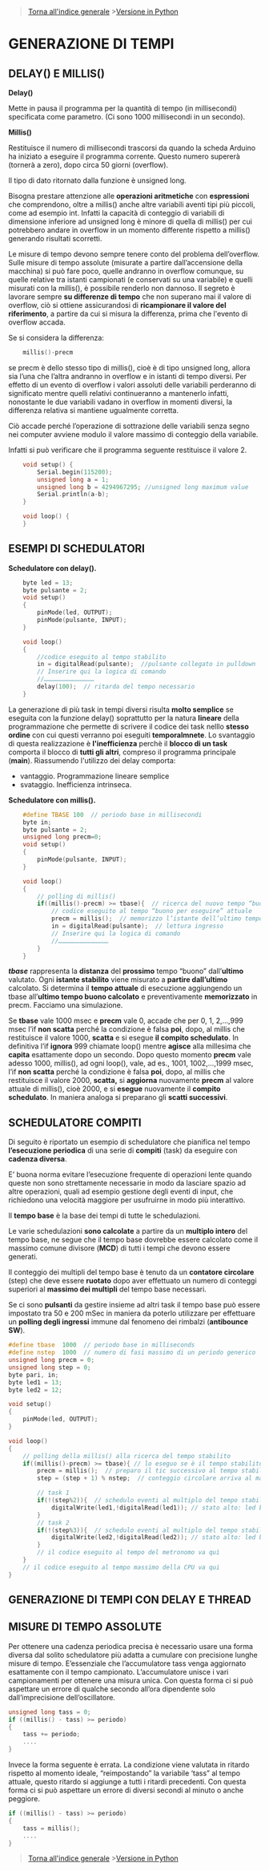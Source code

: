 

>[Torna all'indice generale](index.md)   >[Versione in Python](generazionetempipy.md)
# **GENERAZIONE DI TEMPI**

## **DELAY() E MILLIS()**

**Delay()**

Mette in pausa il programma per la quantità di tempo (in millisecondi) specificata come parametro. (Ci sono 1000 millisecondi in un secondo).

**Millis()**

Restituisce il numero di millisecondi trascorsi da quando la scheda Arduino ha iniziato a eseguire il programma corrente. Questo numero supererà (tornerà a zero), dopo circa 50 giorni (overflow).

Il tipo di dato ritornato dalla funzione è unsigned long.

Bisogna prestare attenzione alle **operazioni aritmetiche** con **espressioni** che comprendono, oltre a millis() anche altre variabili aventi tipi più piccoli, come ad esempio int. Infatti la capacità di conteggio di variabili di dimensione inferiore ad unsigned long è minore di quella di millis() per cui potrebbero andare in overflow in un momento differente rispetto a millis() generando risultati scorretti.

Le misure di tempo devono sempre tenere conto del problema dell’overflow.  Sulle misure di tempo assolute (misurate a partire dall’accensione della macchina) si può fare poco, quelle andranno in overflow comunque, su quelle relative tra istanti campionati (e conservati su una variabile) e quelli misurati con la millis(), è possibile renderlo non dannoso. Il segreto è lavorare sempre **su differenze di tempo** che non superano mai il valore di overflow, ciò si ottiene assicurandosi di **ricampionare il valore del riferimento**, a partire da cui si misura la differenza, prima che l'evento di overflow accada. 

Se si considera la differenza:
```C++
	millis()-precm
```
se precm è dello stesso tipo di millis(), cioè è di tipo unsigned long, allora sia l’una che l’altra andranno in overflow e in istanti di tempo diversi. Per effetto di un evento di overflow i valori assoluti delle variabili perderanno di significato mentre quelli relativi continueranno a mantenerlo infatti, nonostante le due variabili vadano in overflow in momenti diversi, la differenza relativa si mantiene ugualmente corretta. 

Ciò accade perché l’operazione di sottrazione delle variabili senza segno nei computer avviene modulo il valore massimo di conteggio della variabile.

Infatti si può verificare che il programma seguente restituisce il valore 2.
```C++
	void setup() {
		Serial.begin(115200);
		unsigned long a = 1;
		unsigned long b = 4294967295; //unsigned long maximum value
		Serial.println(a-b);
	}

	void loop() {
	}
```

## **ESEMPI DI SCHEDULATORI**

**Schedulatore con delay().**
```C++
	byte led = 13;
	byte pulsante = 2;
	void setup()
	{
		pinMode(led, OUTPUT);
		pinMode(pulsante, INPUT);
	}

	void loop()
	{
		//codice eseguito al tempo stabilito
		in = digitalRead(pulsante);  //pulsante collegato in pulldown
		// Inserire qui la logica di comando
		//……………………………………
		delay(100);  // ritarda del tempo necessario
	}
```
La generazione di più task in tempi diversi risulta **molto semplice** se eseguita con la funzione delay() soprattutto per la natura **lineare** della programmazione che permette di scrivere il codice dei task nelllo **stesso ordine** con cui questi verranno poi eseguiti **temporalmnete**. Lo svantaggio di questa realizzazione è **l'inefficienza** perchè il **blocco di un task** comporta il blocco di **tutti gli altri**, compreso il programma principale (**main**). Riassumendo l'utilizzo dei delay comporta:
- vantaggio. Programmazione lineare semplice
- svataggio. Inefficienza intrinseca.

**Schedulatore con millis().**
```C++
	#define TBASE 100  // periodo base in millisecondi
	byte in;
	byte pulsante = 2;
	unsigned long precm=0;
	void setup()
	{
		pinMode(pulsante, INPUT);
	}

	void loop()
	{
		// polling di millis()
		if((millis()-precm) >= tbase){  // ricerca del nuovo tempo “buono per eseguire”
			// codice eseguito al tempo “buono per eseguire” attuale
			precm = millis();  // memorizzo l’istante dell’ultimo tempo “buono per eseguire”
			in = digitalRead(pulsante);  // lettura ingresso
			// Inserire qui la logica di comando
			//……………………………………
		}
	}
```

**_tbase_** rappresenta la **distanza** del **prossimo** tempo “buono” dall’**ultimo** valutato. Ogni **istante stabilito** viene misurato a **partire dall’ultimo** calcolato. Si determina il **tempo attuale** di esecuzione aggiungendo un tbase all’**ultimo tempo buono calcolato** e preventivamente **memorizzato** in precm. Facciamo una simulazione.

Se **tbase** vale 1000 msec e **precm** vale 0, accade che per 0, 1, 2,…,999 msec l’if **non scatta** perché la condizione è falsa **poi**, dopo, al millis che restituisce il valore 1000, **scatta** e si esegue **il compito schedulato**. In definitiva l’if **ignora** 999 chiamate loop() mentre **agisce** alla millesima che **capita** esattamente dopo un secondo. Dopo questo momento **precm** vale adesso 1000, millis(), ad ogni loop(), vale, ad es., 1001, 1002,…,1999 msec, l’if **non scatta** perché la condizione è falsa **poi**, dopo, al millis che restituisce il valore 2000, **scatta,** si **aggiorna** nuovamente **precm** al valore attuale di millis(), cioè 2000, e si **esegue** nuovamente il **compito schedulato**. In maniera analoga si preparano gli **scatti successivi**.



## **SCHEDULATORE COMPITI**

Di seguito è riportato un esempio di schedulatore che pianifica nel tempo **l’esecuzione periodica** di una serie di **compiti** (task) da eseguire con **cadenza diversa**.

E’ buona norma evitare l’esecuzione frequente di operazioni lente quando queste non sono strettamente necessarie in modo da lasciare spazio ad altre operazioni, quali ad esempio gestione degli eventi di input, che richiedono una velocità maggiore per usufruirne in modo più interattivo.

Il **tempo base** è la base dei tempi di tutte le schedulazioni.

Le varie schedulazioni **sono calcolate** a partire da un **multiplo intero** del tempo base, ne segue che il tempo base dovrebbe essere calcolato come il massimo comune divisore (**MCD**) di tutti i tempi che devono essere generati.

Il conteggio dei multipli del tempo base è tenuto da un **contatore circolare** (step) che deve essere **ruotato** dopo aver effettuato un numero di conteggi superiori al **massimo dei multipli** del tempo base necessari.

Se ci sono **pulsanti** da gestire insieme ad altri task il tempo base può essere impostato tra 50 e 200 mSec in maniera da poterlo utilizzare per effettuare un **polling degli ingressi** immune dal fenomeno dei rimbalzi (**antibounce SW**).
```C++
#define tbase  1000  // periodo base in milliseconds
#define nstep  1000  // numero di fasi massimo di un periodo generico
unsigned long precm = 0;
unsigned long step = 0;
byte pari, in;
byte led1 = 13;
byte led2 = 12;

void setup()
{
	pinMode(led, OUTPUT);
}

void loop()
{
	// polling della millis() alla ricerca del tempo stabilito
	if((millis()-precm) >= tbase){ // lo eseguo se è il tempo stabilito
		precm = millis();  // preparo il tic successivo al tempo stabilito
		step = (step + 1) % nstep;  // conteggio circolare arriva al massimo a nstep-1

		// task 1
		if(!(step%2)){  // schedulo eventi al multiplo del tempo stabilito (2 sec)
			digitalWrite(led1,!digitalRead(led1)); // stato alto: led blink
		}
		// task 2
		if(!(step%3)){  // schedulo eventi al multiplo del tempo stabilito (3 sec)
			digitalWrite(led2,!digitalRead(led2)); // stato alto: led blink
		}
		// il codice eseguito al tempo del metronomo va quì
	}
	// il codice eseguito al tempo massimo della CPU va qui
}
```

## **GENERAZIONE DI TEMPI CON DELAY E THREAD**





## **MISURE DI TEMPO ASSOLUTE**

Per ottenere una cadenza periodica precisa è necessario usare una forma diversa dal solito schedulatore più adatta a cumulare con precisione lunghe misure di tempo. E’essenziale che l’accumulatore tass venga aggiornato esattamente con il tempo campionato. L’accumulatore unisce i vari campionamenti per ottenere una misura unica. Con questa forma ci si può aspettare un errore di qualche secondo all’ora dipendente solo dall’imprecisione dell’oscillatore.
```C++
unsigned long tass = 0;
if ((millis() - tass) >= periodo)
{
	tass += periodo;
	....
}
```
Invece la forma seguente è errata. La condizione viene valutata in ritardo rispetto al momento ideale, “reimpostando” la variabile ‘tass” al tempo attuale, questo ritardo si aggiunge a tutti i ritardi precedenti. Con questa forma ci si può aspettare un errore di diversi secondi al minuto o anche peggiore.
```C++
if ((millis() - tass) >= periodo)
{
	tass = millis();
	....
}
```
>[Torna all'indice generale](index.md) >[Versione in Python](generazionetempipy.md)
<!--stackedit_data:
eyJoaXN0b3J5IjpbMTEwNDI2NDY0N119
-->
